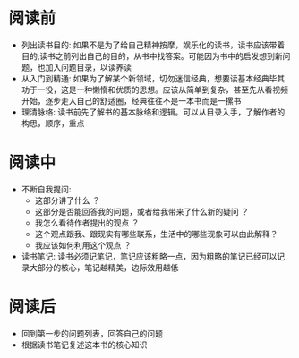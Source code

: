 # 阅读前
+ 列出读书目的: 如果不是为了给自己精神按摩，娱乐化的读书，读书应该带着目的,读书之前列出自己的目的，从书中找答案。可能因为书中的启发想到新问题，也加入问题目录，以读养读
+ 从入门到精通: 如果为了解某个新领域，切勿迷信经典，想要读基本经典毕其功于一役，这是一种懒惰和优质的思想。应该从简单到复杂，甚至先从看视频开始，逐步走入自己的舒适圈，经典往往不是一本书而是一摞书
+ 理清脉络: 读书前先了解书的基本脉络和逻辑。可以从目录入手，了解作者的构思，顺序，重点

# 阅读中
+ 不断自我提问: 
    - 这部分讲了什么 ？ 
    - 这部分是否能回答我的问题，或者给我带来了什么新的疑问 ？ 
    - 我怎么看待作者提出的观点 ？ 
    - 这个观点跟我、跟现实有哪些联系，生活中的哪些现象可以由此解释？ 
    - 我应该如何利用这个观点 ？
+ 读书笔记: 读书必须记笔记，笔记应该粗略一点，因为粗略的笔记已经可以记录大部分的核心，笔记越精美，边际效用越低

# 阅读后
+ 回到第一步的问题列表，回答自己的问题
+ 根据读书笔记复述这本书的核心知识
